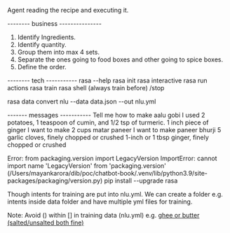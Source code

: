 Agent reading the recipe and executing it.

-------- business ---------------

1. Identify Ingredients.
2. Identify quantity.
2. Group them into max 4 sets.
3. Separate the ones going to food boxes and other going to spice boxes.
4. Define the order.


-------- tech -----------
rasa --help
rasa init
rasa interactive 
rasa run actions
rasa train
rasa shell (always train before)
/stop

rasa data convert nlu --data data.json --out nlu.yml

------- messages -----------
Tell me how to make aalu gobi
I used 2 potatoes, 1 teaspoon of cumin, and 1/2 tsp of turmeric.
1 inch piece of ginger
I want to make 2 cups matar paneer
I want to make paneer bhurji
5 garlic cloves, finely chopped or crushed
1-inch or 1 tbsp ginger, finely chopped or crushed

Error:
        from packaging.version import LegacyVersion
        ImportError: cannot import name 'LegacyVersion' from 'packaging.version' (/Users/mayankarora/dib/poc/chatbot-book/.venv/lib/python3.9/site-packages/packaging/version.py)
    pip install --upgrade rasa


Though intents for training are put into nlu.yml. We can create a folder e.g. intents inside 
data folder and have multiple yml files for training. 

Note: Avoid () within [] in training data (nlu.yml) e.g. [ghee or butter (salted/unsalted both fine)](medium)